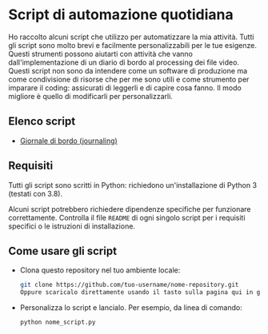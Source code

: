 # Script di automazione quotidiana

Ho raccolto alcuni script che utilizzo per automatizzare la mia attività. Tutti gli script sono molto brevi e facilmente personalizzabili per le tue esigenze. Questi strumenti possono aiutarti con attività che vanno dall'implementazione di un diario di bordo al processing dei file video.
Questi script non sono da intendere come un software di produzione ma come condivisione di risorse che per me sono utili e come strumento per imparare il coding: assicurati di leggerli e di capire cosa fanno. Il modo migliore è quello di modificarli per personalizzarli.

## Elenco script
- [Giornale di bordo (journaling)](./journaling)

## Requisiti
Tutti gli script sono scritti in Python: richiedono un'installazione di Python 3 (testati con 3.8).

Alcuni script potrebbero richiedere dipendenze specifiche per funzionare correttamente. Controlla il file `README` di ogni singolo script per i requisiti specifici o le istruzioni di installazione.

## Come usare gli script
- Clona questo repository nel tuo ambiente locale:
   ```bash
   git clone https://github.com/tuo-username/nome-repository.git
   Oppure scaricalo direttamente usando il tasto sulla pagina qui in github
- Personalizza lo script e lancialo. Per esempio, da linea di comando:
  ```bash
  python nome_script.py

